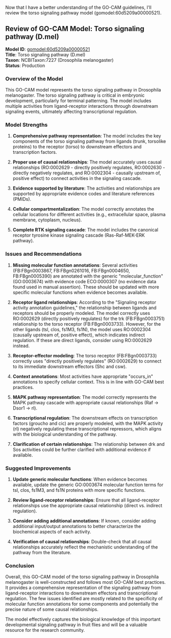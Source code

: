 Now that I have a better understanding of the GO-CAM guidelines, I'll review the torso signaling pathway model (gomodel:60d5209a00000521). 

## Review of GO-CAM Model: Torso signaling pathway (D.mel)

**Model ID**: [gomodel:60d5209a00000521](https://bioregistry.io/go.model:60d5209a00000521)  
**Title**: Torso signaling pathway (D.mel)  
**Taxon**: NCBITaxon:7227 (Drosophila melanogaster)  
**Status**: Production

### Overview of the Model

This GO-CAM model represents the torso signaling pathway in Drosophila melanogaster. The torso signaling pathway is critical in embryonic development, particularly for terminal patterning. The model includes multiple activities from ligand-receptor interactions through downstream signaling events, ultimately affecting transcriptional regulation.

### Model Strengths

1. **Comprehensive pathway representation**: The model includes the key components of the torso signaling pathway from ligands (trunk, torsolike proteins) to the receptor (torso) to downstream effectors and transcription factors.

2. **Proper use of causal relationships**: The model accurately uses causal relationships (RO:0002629 - directly positively regulates, RO:0002630 - directly negatively regulates, and RO:0002304 - causally upstream of, positive effect) to connect activities in the signaling cascade.

3. **Evidence supported by literature**: The activities and relationships are supported by appropriate evidence codes and literature references (PMIDs).

4. **Cellular compartmentalization**: The model correctly annotates the cellular locations for different activities (e.g., extracellular space, plasma membrane, cytoplasm, nucleus).

5. **Complete RTK signaling cascade**: The model includes the canonical receptor tyrosine kinase signaling cascade (Ras-Raf-MEK-ERK pathway).

### Issues and Recommendations

1. **Missing molecular function annotations**: Several activities (FB:FBgn0003867, FB:FBgn0261016, FB:FBgn0004650, FB:FBgn0005390) are annotated with the generic "molecular_function" (GO:0003674) with evidence code ECO:0000307 (no evidence data found used in manual assertion). These should be updated with more specific molecular functions when evidence becomes available.

2. **Receptor ligand relationships**: According to the "Signaling receptor activity annotation guidelines," the relationship between ligands and receptors should be properly modeled. The model correctly uses RO:0002629 (directly positively regulates) for the trk (FB:FBgn0003751) relationship to the torso receptor (FB:FBgn0003733). However, for the other ligands (tsl, clos, fs1M3, fs1N), the model uses RO:0002304 (causally upstream of, positive effect), which indicates indirect regulation. If these are direct ligands, consider using RO:0002629 instead.

3. **Receptor-effector modeling**: The torso receptor (FB:FBgn0003733) correctly uses "directly positively regulates" (RO:0002629) to connect to its immediate downstream effectors (Shc and csw).

4. **Context annotations**: Most activities have appropriate "occurs_in" annotations to specify cellular context. This is in line with GO-CAM best practices.

5. **MAPK pathway representation**: The model correctly represents the MAPK pathway cascade with appropriate causal relationships (Raf → Dsor1 → rl).

6. **Transcriptional regulation**: The downstream effects on transcription factors (groucho and cic) are properly modeled, with the MAPK activity (rl) negatively regulating these transcriptional repressors, which aligns with the biological understanding of the pathway.

7. **Clarification of certain relationships**: The relationship between drk and Sos activities could be further clarified with additional evidence if available.

### Suggested Improvements

1. **Update generic molecular functions**: When evidence becomes available, update the generic GO:0003674 molecular function terms for tsl, clos, fs1M3, and fs1N proteins with more specific functions.

2. **Review ligand-receptor relationships**: Ensure that all ligand-receptor relationships use the appropriate causal relationship (direct vs. indirect regulation).

3. **Consider adding additional annotations**: If known, consider adding additional input/output annotations to better characterize the biochemical aspects of each activity.

4. **Verification of causal relationships**: Double-check that all causal relationships accurately reflect the mechanistic understanding of the pathway from the literature.

### Conclusion

Overall, this GO-CAM model of the torso signaling pathway in Drosophila melanogaster is well-constructed and follows most GO-CAM best practices. It provides a comprehensive representation of the signaling pathway from ligand-receptor interactions to downstream effectors and transcriptional regulation. The few issues identified are mostly related to the specificity of molecular function annotations for some components and potentially the precise nature of some causal relationships.

The model effectively captures the biological knowledge of this important developmental signaling pathway in fruit flies and will be a valuable resource for the research community.